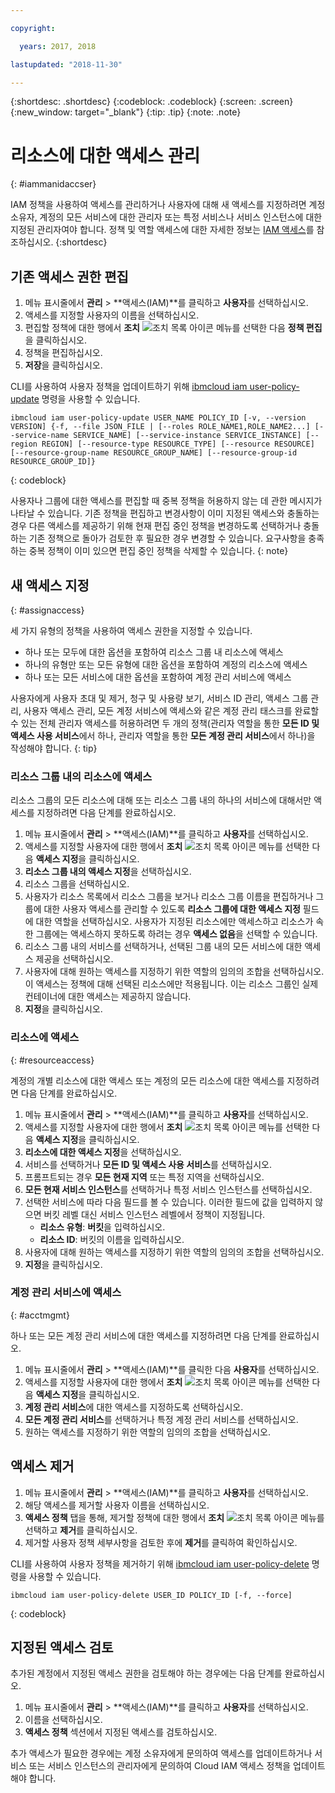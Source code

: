 ```yaml
---

copyright:

  years: 2017, 2018

lastupdated: "2018-11-30"

---
```


{:shortdesc: .shortdesc}
{:codeblock: .codeblock}
{:screen: .screen}
{:new_window: target="_blank"}
{:tip: .tip}
{:note: .note}

# 리소스에 대한 액세스 관리
{: #iammanidaccser}

IAM 정책을 사용하여 액세스를 관리하거나 사용자에 대해 새 액세스를 지정하려면 계정 소유자, 계정의 모든 서비스에 대한 관리자 또는 특정 서비스나 서비스 인스턴스에 대한 지정된 관리자여야 합니다. 정책 및 역할 액세스에 대한 자세한 정보는 [IAM 액세스](/docs/iam/users_roles.html)를 참조하십시오.
{:shortdesc}

## 기존 액세스 권한 편집

1. 메뉴 표시줄에서 **관리** &gt; **액세스(IAM)**를 클릭하고 **사용자**를 선택하십시오.
2. 액세스를 지정할 사용자의 이름을 선택하십시오.
3. 편집할 정책에 대한 행에서 **조치** ![조치 목록 아이콘](../icons/action-menu-icon.svg) 메뉴를 선택한 다음 **정책 편집**을 클릭하십시오.
4. 정책을 편집하십시오.
5. **저장**을 클릭하십시오.

CLI를 사용하여 사용자 정책을 업데이트하기 위해 [ibmcloud iam user-policy-update](/docs/cli/reference/ibmcloud/cli_api_policy.html#ibmcloud_iam_user_policy_update) 명령을 사용할 수 있습니다.
```
ibmcloud iam user-policy-update USER_NAME POLICY_ID [-v, --version VERSION] {-f, --file JSON_FILE | [--roles ROLE_NAME1,ROLE_NAME2...] [--service-name SERVICE_NAME] [--service-instance SERVICE_INSTANCE] [--region REGION] [--resource-type RESOURCE_TYPE] [--resource RESOURCE] [--resource-group-name RESOURCE_GROUP_NAME] [--resource-group-id RESOURCE_GROUP_ID]}
```
{: codeblock}

사용자나 그룹에 대한 액세스를 편집할 때 중복 정책을 허용하지 않는 데 관한 메시지가 나타날 수 있습니다. 기존 정책을 편집하고 변경사항이 이미 지정된 액세스와 충돌하는 경우 다른 액세스를 제공하기 위해 현재 편집 중인 정책을 변경하도록 선택하거나 충돌하는 기존 정책으로 돌아가 검토한 후 필요한 경우 변경할 수 있습니다. 요구사항을 충족하는 중복 정책이 이미 있으면 편집 중인 정책을 삭제할 수 있습니다.
{: note}

## 새 액세스 지정
{: #assignaccess}

세 가지 유형의 정책을 사용하여 액세스 권한을 지정할 수 있습니다.

* 하나 또는 모두에 대한 옵션을 포함하여 리소스 그룹 내 리소스에 액세스
* 하나의 유형만 또는 모든 유형에 대한 옵션을 포함하여 계정의 리소스에 액세스
* 하나 또는 모든 서비스에 대한 옵션을 포함하여 계정 관리 서비스에 액세스

사용자에게 사용자 초대 및 제거, 청구 및 사용량 보기, 서비스 ID 관리, 액세스 그룹 관리, 사용자 액세스 관리, 모든 계정 서비스에 액세스와 같은 계정 관리 태스크를 완료할 수 있는 전체 관리자 액세스를 허용하려면 두 개의 정책(관리자 역할을 통한 **모든 ID 및 액세스 사용 서비스**에서 하나, 관리자 역할을 통한 **모든 계정 관리 서비스**에서 하나)을 작성해야 합니다.
{: tip}

### 리소스 그룹 내의 리소스에 액세스

리소스 그룹의 모든 리소스에 대해 또는 리소스 그룹 내의 하나의 서비스에 대해서만 액세스를 지정하려면 다음 단계를 완료하십시오.

1. 메뉴 표시줄에서 **관리** &gt; **액세스(IAM)**를 클릭하고 **사용자**를 선택하십시오.
2. 액세스를 지정할 사용자에 대한 행에서 **조치** ![조치 목록 아이콘](../icons/action-menu-icon.svg) 메뉴를 선택한 다음 **액세스 지정**을 클릭하십시오.
3. **리소스 그룹 내의 액세스 지정**을 선택하십시오.
4. 리소스 그룹을 선택하십시오.
5. 사용자가 리소스 목록에서 리소스 그룹을 보거나 리소스 그룹 이름을 편집하거나 그룹에 대한 사용자 액세스를 관리할 수 있도록 **리소스 그룹에 대한 액세스 지정** 필드에 대한 역할을 선택하십시오. 사용자가 지정된 리소스에만 액세스하고 리소스가 속한 그룹에는 액세스하지 못하도록 하려는 경우 **액세스 없음**을 선택할 수 있습니다.
6. 리소스 그룹 내의 서비스를 선택하거나, 선택된 그룹 내의 모든 서비스에 대한 액세스 제공을 선택하십시오.
7. 사용자에 대해 원하는 액세스를 지정하기 위한 역할의 임의의 조합을 선택하십시오. 이 액세스는 정책에 대해 선택된 리소스에만 적용됩니다. 이는 리소스 그룹인 실제 컨테이너에 대한 액세스는 제공하지 않습니다.
8. **지정**을 클릭하십시오.

### 리소스에 액세스
{: #resourceaccess}

계정의 개별 리소스에 대한 액세스 또는 계정의 모든 리소스에 대한 액세스를 지정하려면 다음 단계를 완료하십시오.

1. 메뉴 표시줄에서 **관리** &gt; **액세스(IAM)**를 클릭하고 **사용자**를 선택하십시오.
2. 액세스를 지정할 사용자에 대한 행에서 **조치** ![조치 목록 아이콘](../icons/action-menu-icon.svg) 메뉴를 선택한 다음 **액세스 지정**을 클릭하십시오.
3. **리소스에 대한 액세스 지정**을 선택하십시오.
4. 서비스를 선택하거나 **모든 ID 및 액세스 사용 서비스**를 선택하십시오.
5. 프롬프트되는 경우 **모든 현재 지역** 또는 특정 지역을 선택하십시오.
6. **모든 현재 서비스 인스턴스**를 선택하거나 특정 서비스 인스턴스를 선택하십시오.
7. 선택한 서비스에 따라 다음 필드를 볼 수 있습니다. 이러한 필드에 값을 입력하지 않으면 버킷 레벨 대신 서비스 인스턴스 레벨에서 정책이 지정됩니다.
    * **리소스 유형**: **버킷**을 입력하십시오.
    * **리소스 ID**: 버킷의 이름을 입력하십시오.
8. 사용자에 대해 원하는 액세스를 지정하기 위한 역할의 임의의 조합을 선택하십시오.
9. **지정**을 클릭하십시오.


### 계정 관리 서비스에 액세스
{: #acctmgmt}

하나 또는 모든 계정 관리 서비스에 대한 액세스를 지정하려면 다음 단계를 완료하십시오.

1. 메뉴 표시줄에서 **관리** &gt; **액세스(IAM)**를 클릭한 다음 **사용자**를 선택하십시오.
2. 액세스를 지정할 사용자에 대한 행에서 **조치** ![조치 목록 아이콘](../icons/action-menu-icon.svg) 메뉴를 선택한 다음 **액세스 지정**을 클릭하십시오.
3. **계정 관리 서비스**에 대한 액세스를 지정하도록 선택하십시오.
4. **모든 계정 관리 서비스**를 선택하거나 특정 계정 관리 서비스를 선택하십시오.
5. 원하는 액세스를 지정하기 위한 역할의 임의의 조합을 선택하십시오.

## 액세스 제거

1. 메뉴 표시줄에서 **관리** &gt; **액세스(IAM)**를 클릭하고 **사용자**를 선택하십시오.
2. 해당 액세스를 제거할 사용자 이름을 선택하십시오.
3. **액세스 정책** 탭을 통해, 제거할 정책에 대한 행에서 **조치** ![조치 목록 아이콘](../icons/action-menu-icon.svg) 메뉴를 선택하고 **제거**를 클릭하십시오.  
4. 제거할 사용자 정책 세부사항을 검토한 후에 **제거**를 클릭하여 확인하십시오.

CLI를 사용하여 사용자 정책을 제거하기 위해 [ibmcloud iam user-policy-delete](/docs/cli/reference/ibmcloud/cli_api_policy.html#ibmcloud_iam_user_policy_delete) 명령을 사용할 수 있습니다.
```
ibmcloud iam user-policy-delete USER_ID POLICY_ID [-f, --force]
```
{: codeblock}

## 지정된 액세스 검토

추가된 계정에서 지정된 액세스 권한을 검토해야 하는 경우에는 다음 단계를 완료하십시오.

1. 메뉴 표시줄에서 **관리** &gt; **액세스(IAM)**를 클릭하고 **사용자**를 선택하십시오.
3. 이름을 선택하십시오.
4. **액세스 정책** 섹션에서 지정된 액세스를 검토하십시오.

추가 액세스가 필요한 경우에는 계정 소유자에게 문의하여 액세스를 업데이트하거나 서비스 또는 서비스 인스턴스의 관리자에게 문의하여 Cloud IAM 액세스 정책을 업데이트해야 합니다.
